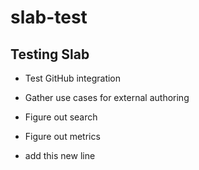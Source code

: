 # slab-test

## Testing Slab
* Test GitHub integration
* Gather use cases for external authoring
* Figure out search
* Figure out metrics


* add this new line
